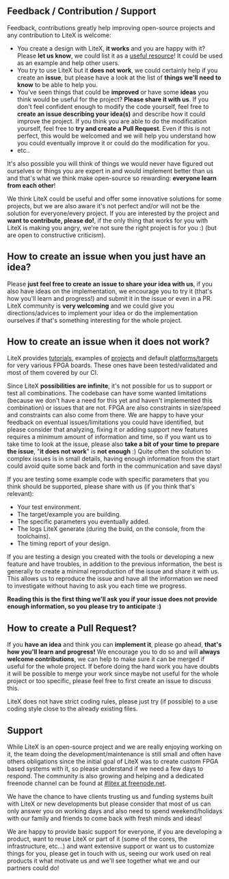## **Feedback / Contribution / Support**

Feedback, contributions greatly help improving open-source projects and any contribution to LiteX is welcome:
- You create a design with LiteX, **it works** and you are happy with it?  Please **let us know**, we could list it as a [useful resource](https://github.com/enjoy-digital/litex/wiki/Tutorials-Resources#useful-resources)! It could be used as an example and help other users.
- You try to use LiteX but it **does not work**, we could certainly help if you create an **issue**, but please have a look at the list of **things we'll need to know** to be able to help you.
- You've seen things that could be **improved** or have some **ideas** you think would be useful for the project? **Please share it with us**. If you don't feel confident enough to modify the code yourself, feel free to **create an issue describing your idea(s)** and describe how it could improve the project. If you think you are able to do the modification yourself, feel free to **try and create a Pull Request**. Even if this is not perfect, this would be welcomed and we will help you understand how you could eventually improve it or could do the modification for you. 
- etc..

It's also possible you will think of things we would never have figured out ourselves or things you are expert in and would implement better than us and that's what we think make open-source so rewarding: **everyone learn from each other**!

We think LiteX could be useful and offer some innovative solutions for some projects, but we are also aware it's not perfect and/or will not be the solution for everyone/every project. If you are interested by the project and **want to contribute, please do!**, if the only thing that works for you with LiteX is making you angry, we're not sure the right project is for you :) (but are open to constructive criticism).

## **How to create an issue when you just have an idea?**

Please **just feel free to create an issue to share your idea with us**, if you also have ideas on the implementation,  we encourage you to try it (that's how you'll learn and progress!) and submit it in the issue or even in a PR. LiteX community is **very welcoming** and we could give you directions/advices to implement your idea or do the implementation ourselves if that's something interesting for the whole project.

## **How to create an issue when it does not work?**

LiteX provides [tutorials](https://github.com/enjoy-digital/litex/wiki/Tutorials-Resources), examples of [projects](https://github.com/enjoy-digital/litex/wiki/Projects) and default [platforms/targets](https://github.com/litex-hub/litex-boards) for very various FPGA boards. These ones have been tested/validated and most of them covered by our CI. 

Since LiteX **possibilities are infinite**,  it's not possible for us to support or test all combinations. The codebase can have some wanted limitations (because we don't have a need for this yet and haven't implemented this combination) or issues that are not. FPGA are also constraints in size/speed and constraints can also come from there. We are happy to have your feedback on eventual issues/limitations you could have identified, but please consider that analyzing, fixing it or adding support new features requires a minimum amount of information and time, so if you want us to take time to look at the issue, please also **take a bit of your time to prepare the issue**, "**it does not work**" is **not enough** :) Quite often the solution to complex issues is in small details, having enough information from the start could avoid quite some back and forth in the communication and save days!

If you are testing some example code with specific parameters that you think should be supported, please share with us (if you think that's relevant):
 - Your test environment.
 - The target/example you are building.
 - The specific parameters you eventually added.
 - The logs LiteX generate (during the build, on the console, from the toolchains).
 - The timing report of your design.

If you are testing a design you created with the tools or developing  a new feature and have troubles, in addition to the previous information, the best is generally to create a minimal reproduction of the issue and share it with us. This allows us to reproduce the issue and have all the information we need to investigate without having to ask you each time we progress. 

**Reading this is the first thing we'll ask you if your issue does not provide enough information, so  you please try to anticipate :)**

## **How to create a Pull Request?**

If you **have an idea** and think you can **implement it**, please go ahead, **that's how you'll learn and progress!** We encourage you to do so and will **always welcome contributions**, we can help to make sure it can be merged if useful for the whole project. If before doing the hard work you have doubts it will be possible to merge your work since maybe not useful for the whole project or too specific, please feel free to first create an issue to discuss this.

LiteX does not have strict coding rules, please just try (if possible) to a use coding style close to the already existing files.

## **Support**

While LiteX is an open-source project and we are really enjoying working on it, the team doing the development/maintenance is still small and often have others obligations since the initial goal of LiteX was to create custom FPGA based systems with it, so please understand if we need a few days to respond. The community is also growing and helping and a dedicated freenode channel can be found at [#litex at freenode.net](https://webchat.freenode.net/?channels=litex).

We have the chance to have clients trusting us and funding systems built with LiteX or new developments but please consider that most of us can only answer you on working days and also need to spend weekend/holidays with our family and friends to come back with fresh minds and ideas!

We are happy to provide basic support for everyone, if you are developing a product, want to reuse LiteX or part of it (some of the cores, the infrastructure, etc...) and want extensive support or want us to customize things for you, please get in touch with us, seeing our work used on real products it what motivate us and we'll see together what we and our partners could do!